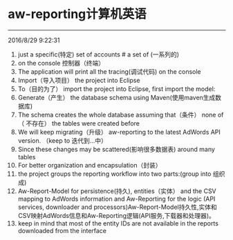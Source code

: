 # aw-reporting计算机英语 #

----------
2016/8/29 9:22:31 

1. just a specific(特定) set of accounts # a set of (一系列的)
2.   on the console 控制器（终端）
3. The application will print all the tracing(调试代码) on the console
4. Import（导入项目） the project into Eclipse
5. To（目的为了） import the project into Eclipse, first import the model:
6. Generate（产生） the database schema using Maven(使用maven生成数据库)
7.  The schema creates the whole database assuming that（条件） none of（ 不存在） the tables were created before
8.  We will keep migrating（升级） aw-reporting to the latest AdWords API version. （keep to 迭代到...中）
9.  Since these changes may be scattered(影响很多数据表) around many tables
10.  For better organization and encapsulation（封装）
11.  the project groups the reporting workflow into two parts:(group into 组织成)
12.  Aw-Report-Model for persistence(持久), entities（实体） and the CSV mapping to AdWords information and Aw-Reporting for the logic (API services, downloader and processors)Aw-Report-Model持久性,实体和CSV映射AdWords信息和Aw-Reporting逻辑(API服务,下载器和处理器)。
13.  keep in mind that most of the entity IDs are not available in the reports downloaded from the interface